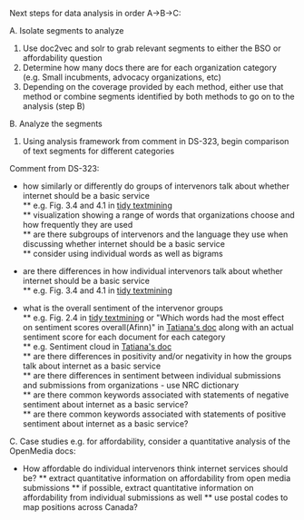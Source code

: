 Next steps for data analysis in order A->B->C: 

A. Isolate segments to analyze
1. Use doc2vec and solr to grab relevant segments to either the BSO or affordability question  
2. Determine how many docs there are for each organization category (e.g. Small incubments, advocacy organizations, etc)  
3. Depending on the coverage provided by each method, either use that method or combine segments identified by both methods to go on to the analysis (step B)

B. Analyze the segments
1. Using analysis framework from comment in DS-323, begin comparison of text segments for different categories

Comment from DS-323: 
* how similarly or differently do groups of intervenors talk about whether internet should be a basic service  
** e.g. Fig. 3.4 and 4.1 in [tidy textmining](https://www.tidytextmining.com/ngrams.html)  
** visualization showing a range of words that organizations choose and how frequently they are used  
** are there subgroups of intervenors and the language they use when discussing whether internet should be a basic service  
** consider using individual words as well as bigrams  

* are there differences in how individual intervenors talk about whether internet should be a basic service  
** e.g. Fig. 3.4 and 4.1 in [tidy textmining](https://www.tidytextmining.com/ngrams.html)  

* what is the overall sentiment of the intervenor groups  
** e.g. Fig. 2.4 in [tidy textmining](https://www.tidytextmining.com/ngrams.html) or "Which words had the most effect on sentiment scores overall(Afinn)" in [Tatiana's doc](https://github.com/cybera/hey-cira/blob/neo4j/notebooks/Affordability.md) along with an actual sentiment score for each document for each category  
** e.g. Sentiment cloud in [Tatiana's doc](https://github.com/cybera/hey-cira/blob/neo4j/notebooks/Affordability.md)  
** are there differences in positivity and/or negativity in how the groups talk about internet as a basic service  
** are there differences in sentiment between individual submissions and submissions from organizations - use NRC dictionary  
** are there common keywords associated with statements of negative sentiment about internet as a basic service?  
** are there common keywords associated with statements of positive sentiment about internet as a basic service?  


C. Case studies 
e.g. for affordability, consider a quantitative analysis of the OpenMedia docs: 
* How affordable do individual intervenors think internet services should be? 
**  extract quantitative information on affordability from open media submissions
**  if possible, extract quantitative information on affordability from individual submissions as well
**  use postal codes to map positions across Canada? 

